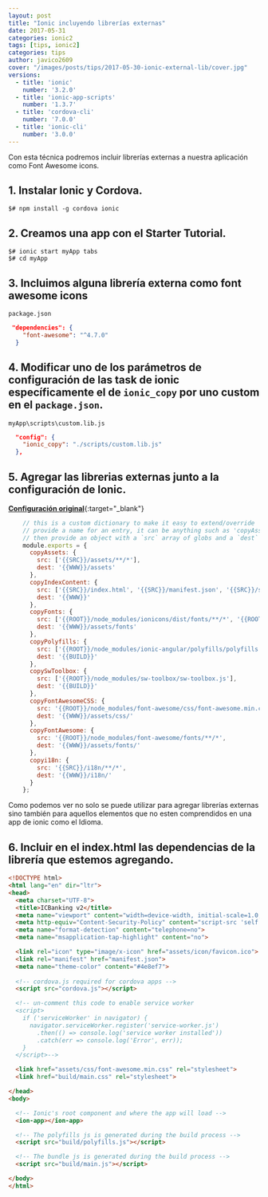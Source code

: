 ```yaml
---
layout: post
title: "Ionic incluyendo librerías externas"
date: 2017-05-31
categories: ionic2
tags: [tips, ionic2]
categories: tips
author: javico2609
cover: "/images/posts/tips/2017-05-30-ionic-external-lib/cover.jpg"
versions:
  - title: 'ionic'
    number: '3.2.0'
  - title: 'ionic-app-scripts'
    number: '1.3.7'
  - title: 'cordova-cli'
    number: '7.0.0'
  - title: 'ionic-cli'
    number: '3.0.0'
---
```


<amp-img width="858" height="450" src="/images/posts/tips/2017-05-30-ionic-external-lib/cover.jpg"></amp-img>

Con esta técnica podremos incluir librerías externas a nuestra aplicación como Font Awesome icons.

## 1. Instalar Ionic y Cordova.

```
$# npm install -g cordova ionic
```

## 2. Creamos una app con el Starter Tutorial.

```
$# ionic start myApp tabs
$# cd myApp
```

## 3. Incluimos alguna librería externa como font awesome icons

`package.json`

```json
 "dependencies": {
    "font-awesome": "^4.7.0"
  }
```

## 4. Modificar uno de los parámetros de configuración de las task de ionic específicamente el de `ionic_copy` por uno custom en el `package.json`.

`myApp\scripts\custom.lib.js`

```json
  "config": {
    "ionic_copy": "./scripts/custom.lib.js"
  },
```

## 5. Agregar las librerias externas junto a la configuración de Ionic.

[**Configuración original**](https://github.com/ionic-team/ionic-app-scripts/blob/master/config/copy.config.js){:target="_blank"}


```js
	// this is a custom dictionary to make it easy to extend/override
	// provide a name for an entry, it can be anything such as 'copyAssets' or 'copyFonts'
	// then provide an object with a `src` array of globs and a `dest` string
	module.exports = {
	  copyAssets: {
		src: ['{{SRC}}/assets/**/*'],
		dest: '{{WWW}}/assets'
	  },
	  copyIndexContent: {
		src: ['{{SRC}}/index.html', '{{SRC}}/manifest.json', '{{SRC}}/service-worker.js'],
		dest: '{{WWW}}'
	  },
	  copyFonts: {
		src: ['{{ROOT}}/node_modules/ionicons/dist/fonts/**/*', '{{ROOT}}/node_modules/ionic-angular/fonts/**/*'],
		dest: '{{WWW}}/assets/fonts'
	  },
	  copyPolyfills: {
		src: ['{{ROOT}}/node_modules/ionic-angular/polyfills/polyfills.js'],
		dest: '{{BUILD}}'
	  },
	  copySwToolbox: {
		src: ['{{ROOT}}/node_modules/sw-toolbox/sw-toolbox.js'],
		dest: '{{BUILD}}'
	  },
	  copyFontAwesomeCSS: {
		src: '{{ROOT}}/node_modules/font-awesome/css/font-awesome.min.css',
		dest: '{{WWW}}/assets/css/'
	  },
	  copyFontAwesome: {
		src: '{{ROOT}}/node_modules/font-awesome/fonts/**/*',
		dest: '{{WWW}}/assets/fonts/'
	  },
	  copyi18n: {
		src: '{{SRC}}/i18n/**/*',
		dest: '{{WWW}}/i18n/'
	  }
	};
```

Como podemos ver no solo se puede utilizar para agregar librerías externas sino también para aquellos elementos que no esten comprendidos en una app de ionic como el Idioma.

## 6. Incluir en el index.html las dependencias de la librería que estemos agregando.

```html
<!DOCTYPE html>
<html lang="en" dir="ltr">
<head>
  <meta charset="UTF-8">
  <title>ICBanking v2</title>
  <meta name="viewport" content="width=device-width, initial-scale=1.0, minimum-scale=1.0, maximum-scale=1.0, user-scalable=no">
  <meta http-equiv="Content-Security-Policy" content="script-src 'self' 'unsafe-eval' 'unsafe-inline' *; object-src 'self'; style-src 'self' 'unsafe-inline'; media-src *">
  <meta name="format-detection" content="telephone=no">
  <meta name="msapplication-tap-highlight" content="no">

  <link rel="icon" type="image/x-icon" href="assets/icon/favicon.ico">
  <link rel="manifest" href="manifest.json">
  <meta name="theme-color" content="#4e8ef7">
    
  <!-- cordova.js required for cordova apps -->
  <script src="cordova.js"></script>

  <!-- un-comment this code to enable service worker
  <script>
    if ('serviceWorker' in navigator) {
      navigator.serviceWorker.register('service-worker.js')
        .then(() => console.log('service worker installed'))
        .catch(err => console.log('Error', err));
    }
  </script>-->

  <link href="assets/css/font-awesome.min.css" rel="stylesheet">
  <link href="build/main.css" rel="stylesheet">

</head>
<body>

  <!-- Ionic's root component and where the app will load -->
  <ion-app></ion-app>

  <!-- The polyfills js is generated during the build process -->
  <script src="build/polyfills.js"></script>

  <!-- The bundle js is generated during the build process -->
  <script src="build/main.js"></script>

</body>
</html>
```
